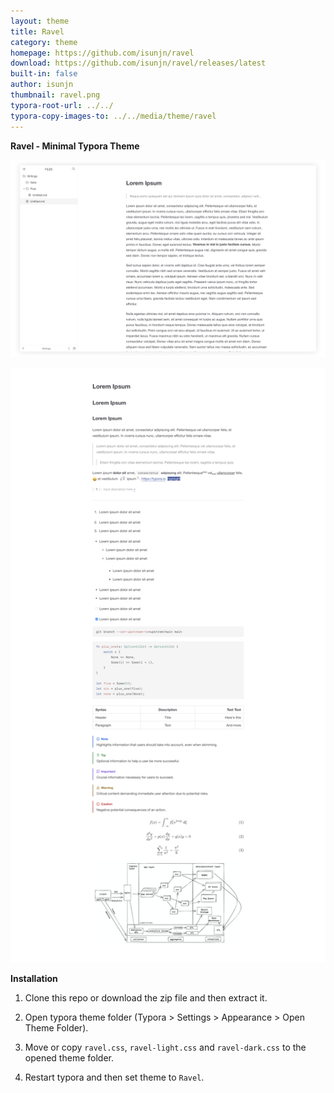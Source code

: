```yaml
---
layout: theme
title: Ravel
category: theme
homepage: https://github.com/isunjn/ravel
download: https://github.com/isunjn/ravel/releases/latest
built-in: false
author: isunjn
thumbnail: ravel.png
typora-root-url: ../../
typora-copy-images-to: ../../media/theme/ravel
---
```


**Ravel - Minimal Typora Theme**

![preview1](/media/theme/ravel/1.png)

![preview2](/media/theme/ravel/2.png)

**Installation**

1. Clone this repo or download the zip file and then extract it.

2. Open typora theme folder (Typora > Settings > Appearance > Open Theme Folder).

3. Move or copy `ravel.css`, `ravel-light.css` and `ravel-dark.css` to the opened theme folder.

4. Restart typora and then set theme to `Ravel`.
